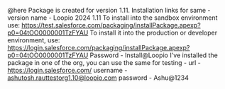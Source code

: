 @here Package is created for version 1.11.
Installation links for same -
version name - Loopio 2024 1.11
To install into the sandbox environment use: https://test.salesforce.com/packaging/installPackage.apexp?p0=04tOO0000001TzFYAU
To install it into the production or developer environment, use: https://login.salesforce.com/packaging/installPackage.apexp?p0=04tOO0000001TzFYAU
Password - Install@Loopio
I've installed the package in one of the org, you can use the same for testing -
url - https://login.salesforce.com/
username - ashutosh.rauttestorg1.10@loopio.com
password - Ashu@1234